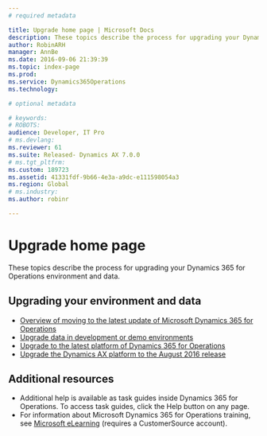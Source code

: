 ```yaml
---
# required metadata

title: Upgrade home page | Microsoft Docs
description: These topics describe the process for upgrading your Dynamics 365 for Operations environment and data.
author: RobinARH
manager: AnnBe
ms.date: 2016-09-06 21:39:39
ms.topic: index-page
ms.prod: 
ms.service: Dynamics365Operations
ms.technology: 

# optional metadata

# keywords: 
# ROBOTS: 
audience: Developer, IT Pro
# ms.devlang: 
ms.reviewer: 61
ms.suite: Released- Dynamics AX 7.0.0
# ms.tgt_pltfrm: 
ms.custom: 189723
ms.assetid: 41331fdf-9b66-4e3a-a9dc-e111598054a3
ms.region: Global
# ms.industry: 
ms.author: robinr

---
```


# Upgrade home page

These topics describe the process for upgrading your Dynamics 365 for Operations environment and data.

Upgrading your environment and data
-----------------------------------

-   [Overview of moving to the latest update of Microsoft Dynamics 365 for Operations](https://docs.microsoft.com/en-us/dynamics365/operations/dev-itpro/migration-upgrade/process-for-upgrading-to-the-latest-dynamics-ax-update)
-   [Upgrade data in development or demo environments](https://docs.microsoft.com/en-us/dynamics365/operations/dev-itpro/deployment/process-for-upgrading-ax-data-to-the-latest-dynamics-ax-update)
-   [Upgrade to the latest platform of Dynamics 365 for Operations](https://docs.microsoft.com/en-us/dynamics365/operations/dev-itpro/migration-upgrade/upgrade-latest-platform-update)
-   [Upgrade the Dynamics AX platform to the August 2016 release](https://docs.microsoft.com/en-us/dynamics365/operations/dev-itpro/servicing/update-the-dynamics-ax-platform-to-the-august-2016-release)

## Additional resources
-   Additional help is available as task guides inside Dynamics 365 for Operations. To access task guides, click the Help button on any page.
-   For information about Microsoft Dynamics 365 for Operations training, see [Microsoft eLearning](https://mbspartner.microsoft.com/AX/LearningPlans) (requires a CustomerSource account).


